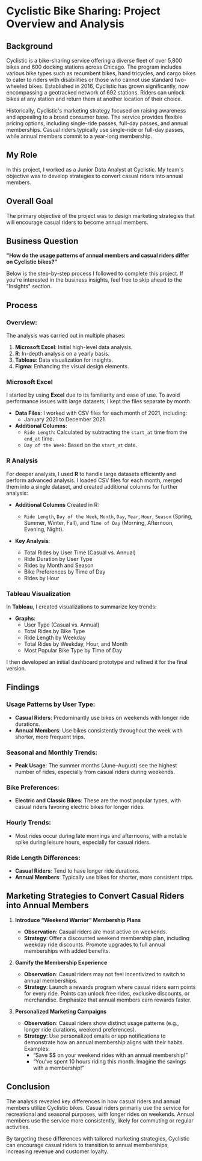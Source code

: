 # Cyclistic Bike Sharing: Project Overview and Analysis

## Background
Cyclistic is a bike-sharing service offering a diverse fleet of over 5,800 bikes and 600 docking stations across Chicago. The program includes various bike types such as recumbent bikes, hand tricycles, and cargo bikes to cater to riders with disabilities or those who cannot use standard two-wheeled bikes. Established in 2016, Cyclistic has grown significantly, now encompassing a geotracked network of 692 stations. Riders can unlock bikes at any station and return them at another location of their choice.

Historically, Cyclistic's marketing strategy focused on raising awareness and appealing to a broad consumer base. The service provides flexible pricing options, including single-ride passes, full-day passes, and annual memberships. Casual riders typically use single-ride or full-day passes, while annual members commit to a year-long membership.

## My Role
In this project, I worked as a Junior Data Analyst at Cyclistic. My team's objective was to develop strategies to convert casual riders into annual members.

## Overall Goal
The primary objective of the project was to design marketing strategies that will encourage casual riders to become annual members.

## Business Question
**"How do the usage patterns of annual members and casual riders differ on Cyclistic bikes?"**

Below is the step-by-step process I followed to complete this project. If you're interested in the business insights, feel free to skip ahead to the "Insights" section.



## Process

### Overview:
The analysis was carried out in multiple phases:
1. **Microsoft Excel**: Initial high-level data analysis.
2. **R**: In-depth analysis on a yearly basis.
3. **Tableau**: Data visualization for insights.
4. **Figma**: Enhancing the visual design elements.

### Microsoft Excel
I started by using **Excel** due to its familiarity and ease of use. To avoid performance issues with large datasets, I kept the files separate by month.

- **Data Files**: I worked with CSV files for each month of 2021, including:
  - January 2021 to December 2021
- **Additional Columns**:
  - `Ride Length`: Calculated by subtracting the `start_at` time from the `end_at` time.
  - `Day of the Week`: Based on the `start_at` date.

### R Analysis
For deeper analysis, I used **R** to handle large datasets efficiently and perform advanced analysis. I loaded CSV files for each month, merged them into a single dataset, and created additional columns for further analysis:

- **Additional Columns** Created in R:
  - `Ride Length`, `Day of the Week`, `Month`, `Day`, `Year`, `Hour`, `Season` (Spring, Summer, Winter, Fall), and `Time of Day` (Morning, Afternoon, Evening, Night).

- **Key Analysis**:
  - Total Rides by User Time (Casual vs. Annual)
  - Ride Duration by User Type
  - Rides by Month and Season
  - Bike Preferences by Time of Day
  - Rides by Hour

### Tableau Visualization
In **Tableau**, I created visualizations to summarize key trends:

- **Graphs**:
  - User Type (Casual vs. Annual)
  - Total Rides by Bike Type
  - Ride Length by Weekday
  - Total Rides by Weekday, Hour, and Month
  - Most Popular Bike Type by Time of Day

I then developed an initial dashboard prototype and refined it for the final version.



## Findings

### Usage Patterns by User Type:
- **Casual Riders**: Predominantly use bikes on weekends with longer ride durations.
- **Annual Members**: Use bikes consistently throughout the week with shorter, more frequent trips.

### Seasonal and Monthly Trends:
- **Peak Usage**: The summer months (June–August) see the highest number of rides, especially from casual riders during weekends.

### Bike Preferences:
- **Electric and Classic Bikes**: These are the most popular types, with casual riders favoring electric bikes for longer rides.

### Hourly Trends:
- Most rides occur during late mornings and afternoons, with a notable spike during leisure hours, especially for casual riders.

### Ride Length Differences:
- **Casual Riders**: Tend to have longer ride durations.
- **Annual Members**: Typically use bikes for shorter, more consistent trips.



## Marketing Strategies to Convert Casual Riders into Annual Members

1. **Introduce “Weekend Warrior” Membership Plans**
   - **Observation**: Casual riders are most active on weekends.
   - **Strategy**: Offer a discounted weekend membership plan, including weekday ride discounts. Promote upgrades to full annual memberships with added benefits.

2. **Gamify the Membership Experience**
   - **Observation**: Casual riders may not feel incentivized to switch to annual memberships.
   - **Strategy**: Launch a rewards program where casual riders earn points for every ride. Points can unlock free rides, exclusive discounts, or merchandise. Emphasize that annual members earn rewards faster.

3. **Personalized Marketing Campaigns**
   - **Observation**: Casual riders show distinct usage patterns (e.g., longer ride durations, weekend preferences).
   - **Strategy**: Use personalized emails or app notifications to demonstrate how an annual membership aligns with their habits. Examples:
     - “Save $$ on your weekend rides with an annual membership!”
     - “You’ve spent 10 hours riding this month. Imagine the savings with a membership!”


## Conclusion
The analysis revealed key differences in how casual riders and annual members utilize Cyclistic bikes. Casual riders primarily use the service for recreational and seasonal purposes, with longer rides on weekends. Annual members use the service more consistently, likely for commuting or regular activities.

By targeting these differences with tailored marketing strategies, Cyclistic can encourage casual riders to transition to annual memberships, increasing revenue and customer loyalty.

